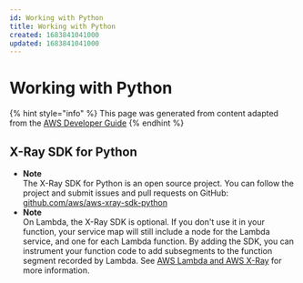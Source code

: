 ```yaml
---
id: Working with Python
title: Working with Python
created: 1683841041000
updated: 1683841041000
---
```

# Working with Python

{% hint style="info" %}
This page was generated from content adapted from the [AWS Developer Guide](https://github.com/awsdocs/aws-xray-developer-guide.git)
{% endhint %}

## X-Ray SDK for Python

- **Note**  
The X\-Ray SDK for Python is an open source project\. You can follow the project and submit issues and pull requests on GitHub: [github\.com/aws/aws\-xray\-sdk\-python](https://github.com/aws/aws-xray-sdk-python)
- **Note**  
On Lambda, the X\-Ray SDK is optional\. If you don't use it in your function, your service map will still include a node for the Lambda service, and one for each Lambda function\. By adding the SDK, you can instrument your function code to add subsegments to the function segment recorded by Lambda\. See [AWS Lambda and AWS X\-Ray](xray-services-lambda.md) for more information\.

